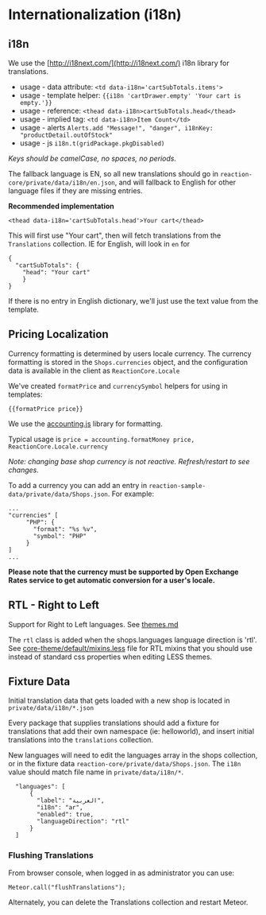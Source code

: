 # Internationalization (i18n)
## i18n
We use the [http://i18next.com/](http://i18next.com/) i18n library for translations.
- usage - data attribute: `<td data-i18n='cartSubTotals.items'>`
- usage - template helper: `{{i18n 'cartDrawer.empty' 'Your cart is empty.'}}`
- usage - reference:  `<thead data-i18n>cartSubTotals.head</thead>`
- usage - implied tag: `<td data-i18n>Item Count</td>`
- usage - alerts `Alerts.add "Message!", "danger", i18nKey: "productDetail.outOfStock"`
- usage - js `i18n.t(gridPackage.pkgDisabled)`

_Keys should be camelCase, no spaces, no periods._

The fallback language is EN, so all new translations should go in `reaction-core/private/data/i18n/en.json`, and will fallback to English for other language files if they are missing entries.

**Recommended implementation**

```
<thead data-i18n='cartSubTotals.head'>Your cart</thead>
```

This will first use "Your cart", then will fetch translations from the `Translations` collection. IE for English, will look in `en` for

```
{
  "cartSubTotals": {
    "head": "Your cart"
    }
}
```

If there is no entry in English dictionary, we'll just use the text value from the template.

## Pricing Localization
Currency formatting is determined by users locale currency. The currency formatting is stored in the `Shops.currencies` object, and the configuration data is available in the client as `ReactionCore.Locale`

We've created `formatPrice` and `currencySymbol` helpers for using in templates:

```
{{formatPrice price}}
```

We use the [accounting.js](https://openexchangerates.github.io/accounting.js/) library for formatting.

Typical usage is `price = accounting.formatMoney price, ReactionCore.Locale.currency`

_Note: changing base shop currency is not reactive. Refresh/restart to see changes._

To add a currency you can add an entry in `reaction-sample-data/private/data/Shops.json`. For example:
```
...
"currencies" [
     "PHP": {
       "format": "%s %v",
       "symbol": "PHP"
     }
]
...
```

**Please note that the currency must be supported by Open Exchange Rates service to get automatic conversion for a user's locale.**

## RTL - Right to Left
Support for Right to Left languages.  See [themes.md](https://github.com/reactioncommerce/reaction/blob/development/docs/developer/themes.md)

The `rtl` class is added when the shops.languages language direction is 'rtl'. See [core-theme/default/mixins.less](https://github.com/danielgindi/reaction-core-theme/blob/development/default/mixins.less#L200) file for RTL mixins that you should use instead of standard css properties when editing LESS themes.

## Fixture Data
Initial translation data that gets loaded with a new shop is located in `private/data/i18n/*.json`

Every package that supplies translations should add a fixture for translations that add their own namespace (ie: helloworld), and insert initial translations into the `translations` collection.

New languages will need to edit the languages array in the shops collection, or in the fixture data `reaction-core/private/data/Shops.json`.  The `i18n` value should match file name in `private/data/i18n/*`.

```
  "languages": [
      {
        "label": "العربية",
        "i18n": "ar",
        "enabled": true,
        "languageDirection": "rtl"
      }
  ]
```

### Flushing Translations
From browser console, when logged in as administrator you can use:

```
Meteor.call("flushTranslations");
```

Alternately, you can delete the Translations collection and restart Meteor.
